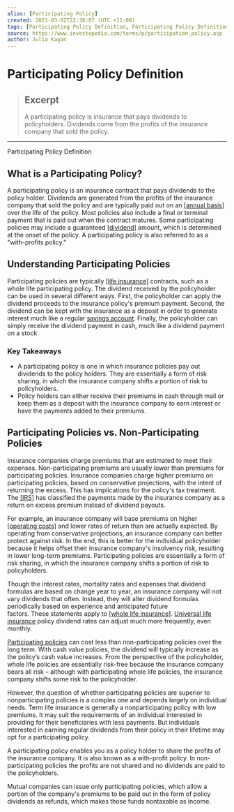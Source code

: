 ```yaml
---
alias: [Participating Policy]
created: 2021-03-02T22:38:07 (UTC +11:00)
tags: [Participating Policy Definition, Participating Policy Definition]
source: https://www.investopedia.com/terms/p/participation_policy.asp
author: Julia Kagan
---
```


# Participating Policy Definition

> ## Excerpt
> A participating policy is insurance that pays dividends to policyholders. Dividends come from the profits of the insurance company that sold the policy.

---

Participating Policy Definition
## What is a Participating Policy?

A participating policy is an insurance contract that pays dividends to the policy holder. Dividends are generated from the profits of the insurance company that sold the policy and are typically paid out on an [[annual basis]](https://www.investopedia.com/terms/a/annual-basis.asp) over the life of the policy. Most policies also include a final or terminal payment that is paid out when the contract matures. Some participating policies may include a guaranteed [[dividend]](https://www.investopedia.com/terms/d/dividend.asp) amount, which is determined at the onset of the policy. A participating policy is also referred to as a "with-profits policy."

## Understanding Participating Policies

Participating policies are typically [[life insurance]](https://www.investopedia.com/terms/l/lifeinsurance.asp) contracts, such as a whole life participating policy. The dividend received by the policyholder can be used in several different ways. First, the policyholder can apply the dividend proceeds to the insurance policy's premium payment. Second, the dividend can be kept with the insurance as a deposit in order to generate interest much like a regular [savings account](https://www.investopedia.com/terms/s/savingsaccount.asp). Finally, the policyholder can simply receive the dividend payment in cash, much like a dividend payment on a stock

### Key Takeaways

-   A participating policy is one in which insurance policies pay out dividends to the policy holders. They are essentially a form of risk sharing, in which the insurance company shifts a portion of risk to policyholders.
-   Policy holders can either receive their premiums in cash through mail or keep them as a deposit with the insurance company to earn interest or have the payments added to their premiums.

## Participating Policies vs. Non-Participating Policies

Insurance companies charge premiums that are estimated to meet their expenses. Non-participating premiums are usually lower than premiums for participating policies. Insurance companies charge higher premiums on participating policies, based on conservative projections, with the intent of returning the excess. This has implications for the policy's tax treatment. The [[IRS]](https://www.investopedia.com/terms/i/irs.asp) has classified the payments made by the insurance company as a return on excess premium instead of dividend payouts.

For example, an insurance company will base premiums on higher [[operating costs]](https://www.investopedia.com/terms/o/operating-cost.asp) and lower rates of return than are actually expected. By operating from conservative projections, an insurance company can better protect against risk. In the end, this is better for the individual policyholder because it helps offset their insurance company's insolvency risk, resulting in lower long-term premiums. Participating policies are essentially a form of risk sharing, in which the insurance company shifts a portion of risk to policyholders.

Though the interest rates, mortality rates and expenses that dividend formulas are based on change year to year, an insurance company will not vary dividends that often. Instead, they will alter dividend formulas periodically based on experience and anticipated future factors. These statements apply to [[whole life insurance]](https://www.investopedia.com/terms/w/wholelife.asp). [Universal life insurance](https://www.investopedia.com/terms/u/universallife.asp) policy dividend rates can adjust much more frequently, even monthly.

[Participating policies](https://www.investopedia.com/terms/p/participation_policy.asp) can cost less than non-participating policies over the long term. With cash value policies, the dividend will typically increase as the policy’s cash value increases. From the perspective of the policyholder, whole life policies are essentially risk-free because the insurance company bears all risk – although with participating whole life policies, the insurance company shifts some risk to the policyholder.

However, the question of whether participating policies are superior to nonparticipating policies is a complex one and depends largely on individual needs. Term life insurance is generally a nonparticipating policy with low premiums. It may suit the requirements of an individual interested in providing for their beneficiaries with less payments. But individuals interested in earning regular dividends from their policy in their lifetime may opt for a participating policy.

A participating policy enables you as a policy holder to share the profits of the insurance company. It is also known as a with-profit policy. In non-participating policies the profits are not shared and no dividends are paid to the policyholders.

Mutual companies can issue only participating policies, which allow a portion of the company's premiums to be paid out in the form of policy dividends as refunds, which makes those funds nontaxable as income.
